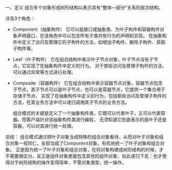 一、定义
    组合多个对象形成树形结构以表示具有“整体—部分”关系的层次结构。
   
涉及3个角色：
 - Component（抽象构件）
    它可以是接口或抽象类，为叶子构件和容器构件对象声明接口，在该角色中可以包含所有子类共有行为的声明和实现。
    在抽象构件中定义了访问及管理它的子构件的方法，如增加子构件、删除子构件、获取子构件等。
 -  Leaf（叶子构件）
    它在组合结构中表示叶子节点对象，叶子节点没有子节点，它实现了在抽象构件中定义的行为。
    对于那些访问及管理子构件的方法，可以通过异常等方式进行处理。
 - Composite（容器构件）
    它在组合结构中表示容器节点对象，容器节点包含子节点，其子节点可以是叶子节点，也可以是容器节点，它提供一个集合用于存储子节点，
    实现了在抽象构件中定义的行为，包括那些访问及管理子构件的方法，在其业务方法中可以递归调用其子节点的业务方法。
    
    组合模式的关键是定义了一个抽象构件类，它既可以代表叶子，又可以代表容器，而客户端针对该抽象构件类进行编程，
 无须知道它到底表示的是叶子还是容器，可以对其进行统一处理。
 
总结：
    组合模式通过把叶子对象当成特殊的组合对象看待，从而对叶子对象和组合对象一视同仁，全部当成了Component对象，有机地统一了叶子对象和组合对象。
 正是因为统一了叶子对象和组合对象，在将对象构建成树形结构的时候，才不需要做区分，反正是组件对象里面包含其他的组件对象，如此递归下去：也才使得对于树形结构的操作变得简单，不管对象类型，统一操作。